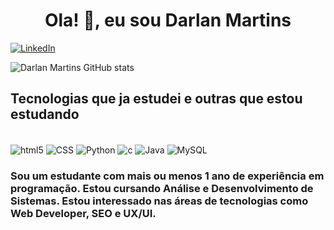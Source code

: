 <h1 align="center">Ola! 👋, eu sou Darlan Martins</h1>

[![LinkedIn](https://img.shields.io/badge/LinkedIn-0077B5?style=for-the-badge&logo=linkedin&logoColor=white)](https://www.linkedin.com/in/darlan-martins-8a7956259/)

![Darlan Martins GitHub stats](https://github-readme-stats.vercel.app/api?username=Darlan0307&show_icons=true&theme=onedark)


## Tecnologias que ja estudei e outras que estou estudando

<div style="display: inline-block"><br/>
  <img alt="html5" align="center" src="https://img.shields.io/badge/HTML5-E34F26?style=for-the-badge&logo=html5&logoColor=white"/>
 <img alt="CSS" align="center" src="https://img.shields.io/badge/CSS3-1572B6?style=for-the-badge&logo=css3&logoColor=white"/>
 <img alt="Python" align="center" src="https://img.shields.io/badge/Python-3776AB?style=for-the-badge&logo=python&logoColor=white"/>
 <img alt="c" align="center" src="https://img.shields.io/badge/C-00599C?style=for-the-badge&logo=c&logoColor=white"/>
 <img alt="Java" align="center" src="https://img.shields.io/badge/Java-ED8B00?style=for-the-badge&logo=openjdk&logoColor=white"/>
 <img alt="MySQL" align="center" src="https://img.shields.io/badge/MySQL-00000F?style=for-the-badge&logo=mysql&logoColor=white"/>
</div><br/>

### Sou um estudante com mais ou menos 1 ano de experiência em programação. Estou cursando Análise e Desenvolvimento de Sistemas. Estou interessado nas áreas de tecnologias como Web Developer, SEO e UX/UI.
